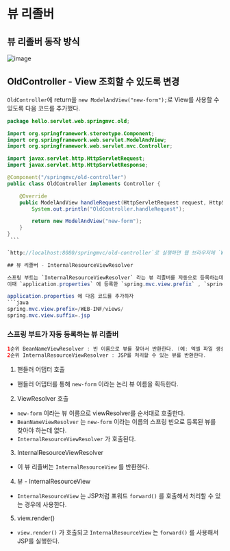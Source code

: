 # 뷰 리졸버


## 뷰 리졸버 동작 방식

![image](https://user-images.githubusercontent.com/69107255/115962430-52366880-a556-11eb-85da-413220d4b27e.png)


## OldController - View 조회할 수 있도록 변경

`OldController`에 return을 `new ModelAndView("new-form");`로 View를 사용할 수 있도록 다음 코드를 추가했다.

```java
package hello.servlet.web.springmvc.old;

import org.springframework.stereotype.Component;
import org.springframework.web.servlet.ModelAndView;
import org.springframework.web.servlet.mvc.Controller;

import javax.servlet.http.HttpServletRequest;
import javax.servlet.http.HttpServletResponse;

@Component("/springmvc/old-controller")
public class OldController implements Controller {

    @Override
    public ModelAndView handleRequest(HttpServletRequest request, HttpServletResponse response) throws Exception {
        System.out.println("OldController.handleRequest");

        return new ModelAndView("new-form");
    }
}
 ```

`http://localhost:8080/springmvc/old-controller`로 실행하면 웹 브라우저에 `Whitelabel Error Page` 가 나오고, 실행해보면 컨트롤러를 정상 호출되지만 콘솔에 `OldController.handleRequest` 이 출력될 것이다.

## 뷰 리졸버 - InternalResourceViewResolver

스프링 부트는 `InternalResourceViewResolver` 라는 뷰 리졸버를 자동으로 등록하는데,<br>
이때 `application.properties` 에 등록한 `spring.mvc.view.prefix` , `spring.mvc.view.suffix` 설정 정보를 사용해서 등록한다.

application.properties 에 다음 코드를 추가하자
```java
spring.mvc.view.prefix=/WEB-INF/views/ 
spring.mvc.view.suffix=.jsp
```

### 스프링 부트가 자동 등록하는 뷰 리졸버

```java
1순위 BeanNameViewResolver : 빈 이름으로 뷰를 찾아서 반환한다. (예: 엑셀 파일 생성 기능에 사용)
2순위 InternalResourceViewResolver : JSP를 처리할 수 있는 뷰를 반환한다.
```

1. 핸들러 어댑터 호출

- 핸들러 어댑터를 통해 `new-form` 이라는 논리 뷰 이름을 획득한다.

2. ViewResolver 호출

- `new-form` 이라는 뷰 이름으로 viewResolver를 순서대로 호출한다.
- `BeanNameViewResolver` 는 `new-form` 이라는 이름의 스프링 빈으로 등록된 뷰를 찾아야 하는데 없다. 
- `InternalResourceViewResolver` 가 호출된다.

3. InternalResourceViewResolver

- 이 뷰 리졸버는 `InternalResourceView` 를 반환한다.

4. 뷰 - InternalResourceView

- `InternalResourceView` 는 JSP처럼 포워드 `forward()` 를 호출해서 처리할 수 있는 경우에 사용한다. 

5. view.render()

- `view.render()` 가 호출되고 `InternalResourceView` 는 `forward()` 를 사용해서 JSP를 실행한다.